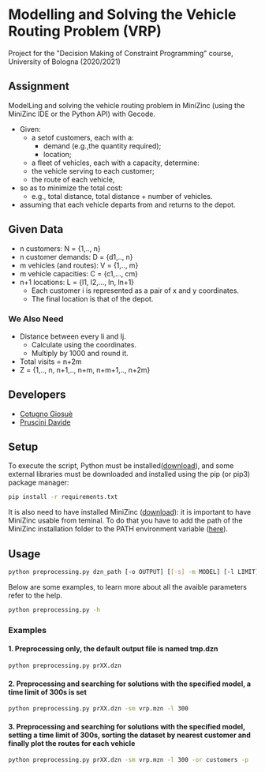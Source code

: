 # Modelling and Solving the Vehicle Routing Problem (VRP)

Project for the "Decision Making of Constraint Programming" course, University of Bologna (2020/2021)

## Assignment

ModelLing and solving the vehicle routing problem in MiniZinc (using the MiniZinc IDE or the Python API) with Gecode.

* Given:
  * a setof customers, each with a:
    * demand (e.g.,the quantity required);
    * location;
  * a fleet of vehicles, each with a capacity,
    determine:
  * the vehicle serving to each customer;
  * the route of each vehicle,
* so as to minimize the total cost:
  * e.g., total distance, total distance + number of vehicles.
* assuming that each vehicle departs from and returns to the depot.

## Given Data

* n customers: N = {1,.., n}
* n customer demands: D = {d1,.., n}
* m vehicles (and routes): V = {1,.., m}
* m vehicle capacities: C = {c1,…, cm}
* n+1 locations: L = {l1, l2,…, ln, ln+1}
  * Each customer i is represented as a pair of x and y coordinates.
  * The final location is that of the depot.

### We Also Need

* Distance between every Ii and Ij.
  * Calculate using the coordinates.
  * Multiply by 1000 and round it.
* Total visits = n+2m
* Z = {1,.., n, n+1,.., n+m, n+m+1,.., n+2m}

## Developers

* [Cotugno Giosuè](https://github.com/cotus997)
* [Pruscini Davide](https://github.com/prushh/)

## Setup

To execute the script, Python must be installed([download](https://www.python.org/downloads/)), and some external libraries must be downloaded and installed using the pip (or pip3) package manager:

```bash
pip install -r requirements.txt
```

It is also need to have installed MiniZinc ([download](https://www.minizinc.org/)): it is important to have MiniZinc usable from teminal.
To do that you have to add the path of the MiniZinc installation folder to the PATH environment variable ([here](https://www.minizinc.org/doc-2.4.3/en/installation.html)).

## Usage

```bash
python preprocessing.py dzn_path [-o OUTPUT] [[-s] -m MODEL] [-l LIMIT] [-or {customers, demands, distances}] [-p]
```

Below are some examples, to learn more about all the avaible parameters refer to the help.

```bash
python preprocessing.py -h
```

### Examples

#### 1. Preprocessing only, the default output file is named tmp.dzn

```bash
python preprocessing.py prXX.dzn
```

#### 2. Preprocessing and searching for solutions with the specified model, a time limit of 300s is set

```bash
python preprocessing.py prXX.dzn -sm vrp.mzn -l 300
```

#### 3. Preprocessing and searching for solutions with the specified model, setting a time limit of 300s, sorting the dataset by nearest customer and finally plot the routes for each vehicle

```bash
python preprocessing.py prXX.dzn -sm vrp.mzn -l 300 -or customers -p
```
